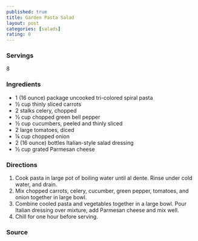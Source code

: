 ```yaml
---
published: true
title: Garden Pasta Salad
layout: post
categories: [salads]
rating: 0
---
```

### Servings
8

### Ingredients
- 1 (16 ounce) package uncooked tri-colored spiral pasta
- ½ cup thinly sliced carrots
- 2 stalks celery, chopped
- ½ cup chopped green bell pepper
- ½ cup cucumbers, peeled and thinly sliced
- 2 large tomatoes, diced
- ¼ cup chopped onion
- 2 (16 ounce) bottles Italian-style salad dressing
- ½ cup grated Parmesan cheese

### Directions
1. Cook pasta in large pot of boiling water until al dente.  Rinse under cold water, and drain.
2. Mix chopped carrots, celery, cucumber, green pepper, tomatoes, and onion together in large bowl.
3. Combine cooled pasta and vegetables together in a large bowl.  Pour Italian dressing over mixture, add Parmesan cheese and mix well.
4. Chill for one hour before serving.

### Source

